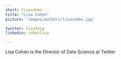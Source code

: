 ```yaml
---
short: lisacohen
title: "Lisa Cohen"
picture: "images/authors/lisacohen.jpg"

twitter: lisafeig
linkedin: cohenlisa

---
```


Lisa Cohen is the Director of Data Science at Twitter 